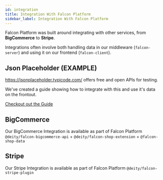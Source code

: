 ```yaml
---
id: integration
title: Integration With Falcon Platform
sidebar_label: Integration With Falcon Platform
---
```


Falcon Platform was built around integrating with other services, from **BigCommerce** to **Stripe**.

Integrations often involve both handling data in our middleware (`falcon-server`) and using it on our frontend (`falcon-client`).

## Json Placeholder (EXAMPLE)
https://jsonplaceholder.typicode.com/ offers free and open APIs for testing.

We've created a guide showing how to integrate with this and use it's data on the frontout.

[Checkout out the Guide](cookbook/integrations/jsonplaceholder)

## BigCommerce
Our BigCommerce Integration is available as part of Falcon Platform `@deity/falcon-bigcommerce-api` + `@deity/falcon-shop-extension` + `@falcon-shop-data`

## Stripe
Our Stripe Integration is available as part of Falcon Platform `@deity/falcon-stripe-plugin`
